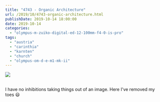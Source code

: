 ```yaml
---
title: "4743 - Organic Architecture"
url: /2019/10/4743-organic-architecture.html
publishDate: 2019-10-14 18:00:00
date: 2019-10-14
categories: 
  - "olympus-m-zuiko-digital-ed-12-100mm-f4-0-is-pro"
tags: 
  - "austria"
  - "carinthia"
  - "karnten"
  - "church"
  - "olympus-om-d-e-m1-mk-ii"
---
```

<div class="container">
<div class="center"><a target="_blank" href="https://d25zfm9zpd7gm5.cloudfront.net/1200x1200/2018/20180428_133354_lr.jpg"><img class="webfeedsFeaturedVisual" src="https://d25zfm9zpd7gm5.cloudfront.net/0600x0600/2018/20180428_133354_lr.jpg" /></a></div>
</div>
<br />

I have no inhibitions taking things out of an image. Here I've
removed my toes :smiley: